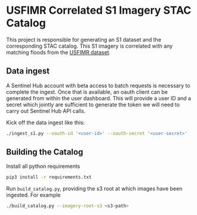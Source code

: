 # USFIMR Correlated S1 Imagery STAC Catalog

This project is responsible for generating an S1 dataset and the corresponding STAC catalog. This S1
imagery is correlated with any matching floods from the [USFIMR dataset](https://cfim.ornl.gov/data/).

## Data ingest

A Sentinel Hub account with beta access to batch requests is necessary to complete the ingest. Once
that is available, an oauth client can be generated from within the user dashboard. This will provide
a user ID and a secret which jointly are sufficient to generate the token we will need to carry out
Sentinel Hub API calls.

Kick off the data ingest like this:

```bash
./ingest_s1.py --oauth-id '<user-id>' --oauth-secret '<user-secret>'
```

## Building the Catalog

Install all python requirements

```bash
pip3 install -r requirements.txt
```

Run `build_catalog.py`, providing the s3 root at which images have been ingested. For example

```bash
./build_catalog.py --imagery-root-s3 <s3-path>
```

